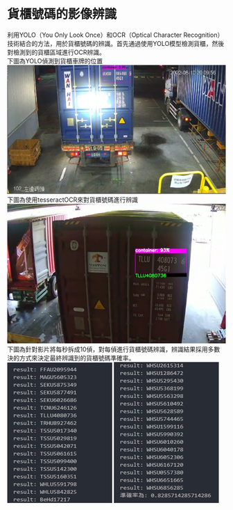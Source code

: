 # 貨櫃號碼的影像辨識  
利用YOLO（You Only Look Once）和OCR（Optical Character Recognition）技術結合的方法，用於貨櫃號碼的辨識。首先通過使用YOLO模型檢測貨櫃，然後對檢測到的貨櫃區域進行OCR辨識。    
下圖為YOLO偵測到貨櫃車牌的位置  
![image](https://github.com/chou-dog/Container_license_plate_detection/blob/main/YOLO.jpg)
下圖為使用tesseractOCR來對貨櫃號碼進行辨識  
![image](https://github.com/chou-dog/Container_license_plate_detection/blob/main/container_dection.png)  
下圖為針對影片將每秒拆成10偵，對每偵進行貨櫃號碼辨識，辨識結果採用多數決的方式來決定最終辨識到的貨櫃號碼準確率。  
![image](https://github.com/chou-dog/Container_license_plate_detection/blob/main/result1.png)
![image](https://github.com/chou-dog/Container_license_plate_detection/blob/main/result2.png)
